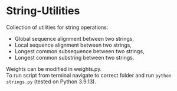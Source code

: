 # String-Utilities
Collection of utilities for string operations:
- Global sequence alignment between two strings,
- Local sequence alignment between two strings,
- Longest common subsequence between two strings,
- Longest common substring between two strings.

Weights can be modified in weights.py.  
To run script from terminal navigate to correct folder and run `python strings.py` (tested on Python 3.9.13).
